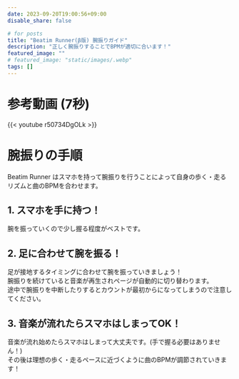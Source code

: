 ```yaml
---
date: 2023-09-20T19:00:56+09:00
disable_share: false

# for posts
title: "Beatim Runner(β版) 腕振りガイド"
description: "正しく腕振りすることでBPMが適切に合います！"
featured_image: ""
# featured_image: "static/images/.webp"
tags: []
---
```


# 参考動画 (7秒)

{{< youtube r50734DgOLk >}}

# 腕振りの手順

Beatim Runner はスマホを持って腕振りを行うことによって自身の歩く・走るリズムと曲のBPMを合わせます。  

## 1. スマホを手に持つ！

腕を振っていくので少し握る程度がベストです。

## 2. 足に合わせて腕を振る！

足が接地するタイミングに合わせて腕を振っていきましょう！  
腕振りを続けていると音楽が再生されページが自動的に切り替わります。  
途中で腕振りを中断したりするとカウントが最初からになってしまうので注意してください。

## 3. 音楽が流れたらスマホはしまってOK！

音楽が流れ始めたらスマホはしまって大丈夫です。(手で握る必要はありません！)  
その後は理想の歩く・走るペースに近づくように曲のBPMが調節されていきます！


<!--
ニュース投稿の最後には以下の文章を適宜編集して追加する

株式会社Beatim  
代表取締役 高井悠宇  
連絡先: [yuma@beatim.co.jp](mailto:yuma@beatim.co.jp)  
公式ウェブサイト: [https://www.beatim.co.jp/](https://www.beatim.co.jp/)   
-->

